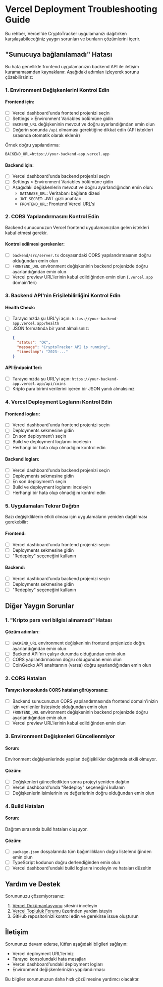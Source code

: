 # Vercel Deployment Troubleshooting Guide

Bu rehber, Vercel'de CryptoTracker uygulamanızı dağıtırken karşılaşabileceğiniz yaygın sorunları ve bunların çözümlerini içerir.

## "Sunucuya bağlanılamadı" Hatası

Bu hata genellikle frontend uygulamanızın backend API ile iletişim kuramamasından kaynaklanır. Aşağıdaki adımları izleyerek sorunu çözebilirsiniz:

### 1. Environment Değişkenlerini Kontrol Edin

#### Frontend için:
- [ ] Vercel dashboard'unda frontend projenizi seçin
- [ ] Settings > Environment Variables bölümüne gidin
- [ ] `BACKEND_URL` değişkeninin mevcut ve doğru ayarlandığından emin olun
- [ ] Değerin sonunda `/api` olmaması gerektiğine dikkat edin (API istekleri sırasında otomatik olarak eklenir)

Örnek doğru yapılandırma:
```
BACKEND_URL=https://your-backend-app.vercel.app
```

#### Backend için:
- [ ] Vercel dashboard'unda backend projenizi seçin
- [ ] Settings > Environment Variables bölümüne gidin
- [ ] Aşağıdaki değişkenlerin mevcut ve doğru ayarlandığından emin olun:
  - `DATABASE_URL`: Veritabanı bağlantı dizesi
  - `JWT_SECRET`: JWT gizli anahtarı
  - `FRONTEND_URL`: Frontend Vercel URL'si

### 2. CORS Yapılandırmasını Kontrol Edin

Backend sunucunuzun Vercel frontend uygulamanızdan gelen istekleri kabul etmesi gerekir.

#### Kontrol edilmesi gerekenler:
- [ ] `backend/src/server.ts` dosyasındaki CORS yapılandırmasının doğru olduğundan emin olun
- [ ] `FRONTEND_URL` environment değişkeninin backend projenizde doğru ayarlandığından emin olun
- [ ] Vercel preview URL'lerinin kabul edildiğinden emin olun (`.vercel.app` domain'leri)

### 3. Backend API'nin Erişilebilirliğini Kontrol Edin

#### Health Check:
- [ ] Tarayıcınızda şu URL'yi açın: `https://your-backend-app.vercel.app/health`
- [ ] JSON formatında bir yanıt almalısınız:
  ```json
  {
    "status": "OK",
    "message": "CryptoTracker API is running",
    "timestamp": "2023-..."
  }
  ```

#### API Endpoint'leri:
- [ ] Tarayıcınızda şu URL'yi açın: `https://your-backend-app.vercel.app/api/coins`
- [ ] Kripto para birimi verilerini içeren bir JSON yanıtı almalısınız

### 4. Vercel Deployment Loglarını Kontrol Edin

#### Frontend logları:
- [ ] Vercel dashboard'unda frontend projenizi seçin
- [ ] Deployments sekmesine gidin
- [ ] En son deployment'ı seçin
- [ ] Build ve deployment loglarını inceleyin
- [ ] Herhangi bir hata olup olmadığını kontrol edin

#### Backend logları:
- [ ] Vercel dashboard'unda backend projenizi seçin
- [ ] Deployments sekmesine gidin
- [ ] En son deployment'ı seçin
- [ ] Build ve deployment loglarını inceleyin
- [ ] Herhangi bir hata olup olmadığını kontrol edin

### 5. Uygulamaları Tekrar Dağıtın

Bazı değişikliklerin etkili olması için uygulamaların yeniden dağıtılması gerekebilir:

#### Frontend:
- [ ] Vercel dashboard'unda frontend projenizi seçin
- [ ] Deployments sekmesine gidin
- [ ] "Redeploy" seçeneğini kullanın

#### Backend:
- [ ] Vercel dashboard'unda backend projenizi seçin
- [ ] Deployments sekmesine gidin
- [ ] "Redeploy" seçeneğini kullanın

## Diğer Yaygın Sorunlar

### 1. "Kripto para veri bilgisi alınamadı" Hatası

#### Çözüm adımları:
- [ ] `BACKEND_URL` environment değişkeninin frontend projenizde doğru ayarlandığından emin olun
- [ ] Backend API'nin çalışır durumda olduğundan emin olun
- [ ] CORS yapılandırmasının doğru olduğundan emin olun
- [ ] CoinGecko API anahtarının (varsa) doğru ayarlandığından emin olun

### 2. CORS Hataları

#### Tarayıcı konsolunda CORS hataları görüyorsanız:
- [ ] Backend sunucunuzun CORS yapılandırmasında frontend domain'inizin izin verilenler listesinde olduğundan emin olun
- [ ] `FRONTEND_URL` environment değişkeninin backend projenizde doğru ayarlandığından emin olun
- [ ] Vercel preview URL'lerinin kabul edildiğinden emin olun

### 3. Environment Değişkenleri Güncellenmiyor

#### Sorun:
Environment değişkenlerinde yapılan değişiklikler dağıtımda etkili olmuyor.

#### Çözüm:
- [ ] Değişkenleri güncelledikten sonra projeyi yeniden dağıtın
- [ ] Vercel dashboard'unda "Redeploy" seçeneğini kullanın
- [ ] Değişkenlerin isimlerinin ve değerlerinin doğru olduğundan emin olun

### 4. Build Hataları

#### Sorun:
Dağıtım sırasında build hataları oluşuyor.

#### Çözüm:
- [ ] `package.json` dosyalarında tüm bağımlılıkların doğru listelendiğinden emin olun
- [ ] TypeScript kodunun doğru derlendiğinden emin olun
- [ ] Vercel dashboard'undaki build loglarını inceleyin ve hataları düzeltin

## Yardım ve Destek

Sorununuzu çözemiyorsanız:

1. [Vercel Dokümantasyonu](https://vercel.com/docs) sitesini inceleyin
2. [Vercel Topluluk Forumu](https://github.com/vercel/vercel/discussions) üzerinden yardım isteyin
3. GitHub repositorinizi kontrol edin ve gerekirse issue oluşturun

## İletişim

Sorununuz devam ederse, lütfen aşağıdaki bilgileri sağlayın:
- Vercel deployment URL'leriniz
- Tarayıcı konsolundaki hata mesajları
- Vercel dashboard'undaki deployment logları
- Environment değişkenlerinizin yapılandırması

Bu bilgiler sorununuzun daha hızlı çözülmesine yardımcı olacaktır.